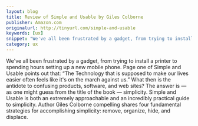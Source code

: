 ```yaml
---
layout: blog
title: Review of Simple and Usable by Giles Colborne
publisher: Amazon.com
originalurl: http://tinyurl.com/simple-and-usable
keywords: [ux]
snippet: "We've all been frustrated by a gadget, from trying to install a printer to spending hours setting up a new mobile phone. Page one of Simple and Usable points out that: “The Technology that is supposed to make our lives easier often feels like it's on the march against us.” What then is the antidote to confusing products, software, and web sites? The answer is — as one might guess from the title of the book — simplicity. Simple and Usable is both an extremely approachable and an incredibly practical guide to simplicity. Author Giles Colborne compelling shares four fundamental strategies for accomplishing simplicity: remove, organize, hide, and displace."
category: ux
---
```


We've all been frustrated by a gadget, from trying to install a printer to spending hours setting up a new mobile phone. Page one of Simple and Usable points out that: “The Technology that is supposed to make our lives easier often feels like it's on the march against us.” What then is the antidote to confusing products, software, and web sites? The answer is — as one might guess from the title of the book — simplicity. Simple and Usable is both an extremely approachable and an incredibly practical guide to simplicity. Author Giles Colborne compelling shares four fundamental strategies for accomplishing simplicity: remove, organize, hide, and displace.